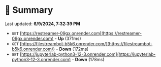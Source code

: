 # 📖 Summary
Last updated: **6/9/2024, 7:32:39 PM**

- `GET` [https://restreamer-09gx.onrender.com](https://restreamer-09gx.onrender.com) - **Up** (371ms)
- `GET` [https://filestreambot-b5k6.onrender.com/](https://filestreambot-b5k6.onrender.com/) - **Down** (172ms)
- `GET` [https://jupyterlab-python3-12-3.onrender.com](https://jupyterlab-python3-12-3.onrender.com) - **Down** (178ms)
